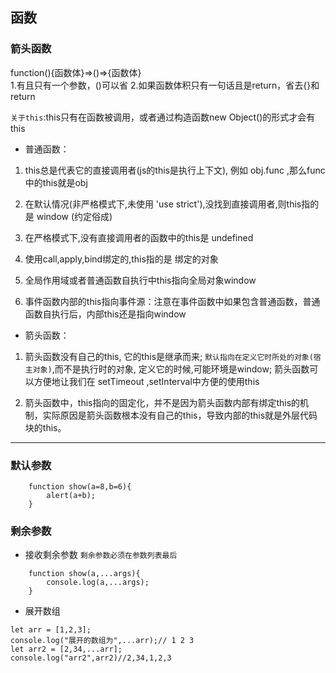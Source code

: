 ## 函数
### 箭头函数  
function(){函数体}=>()=>{函数体}  
1.有且只有一个参数，()可以省
2.如果函数体积只有一句话且是return，省去{}和return

`关于this`:this只有在函数被调用，或者通过构造函数new Object()的形式才会有this
* 普通函数：  

1. this总是代表它的直接调用者(js的this是执行上下文), 例如 obj.func ,那么func中的this就是obj

2. 在默认情况(非严格模式下,未使用 'use strict'),没找到直接调用者,则this指的是 window (约定俗成)

3. 在严格模式下,没有直接调用者的函数中的this是 undefined

4. 使用call,apply,bind绑定的,this指的是 绑定的对象

5. 全局作用域或者普通函数自执行中this指向全局对象window

6. 事件函数内部的this指向事件源：注意在事件函数中如果包含普通函数，普通函数自执行后，内部this还是指向window

* 箭头函数：  
1. 箭头函数没有自己的this, 它的this是继承而来; `默认指向在定义它时所处的对象(宿主对象)`,而不是执行时的对象, 定义它的时候,可能环境是window; 箭头函数可以方便地让我们在 setTimeout ,setInterval中方便的使用this

2. 箭头函数中，this指向的固定化，并不是因为箭头函数内部有绑定this的机制，实际原因是箭头函数根本没有自己的this，导致内部的this就是外层代码块的this。


---
### 默认参数
```
    function show(a=8,b=6){
        alert(a+b);
    }
```

### 剩余参数
* 接收剩余参数 `剩余参数必须在参数列表最后`
```
    function show(a,...args){
        console.log(a,...args);
    }
```
* 展开数组
```
let arr = [1,2,3]; 
console.log("展开的数组为",...arr);// 1 2 3
let arr2 = [2,34,...arr];
console.log("arr2",arr2)//2,34,1,2,3
```